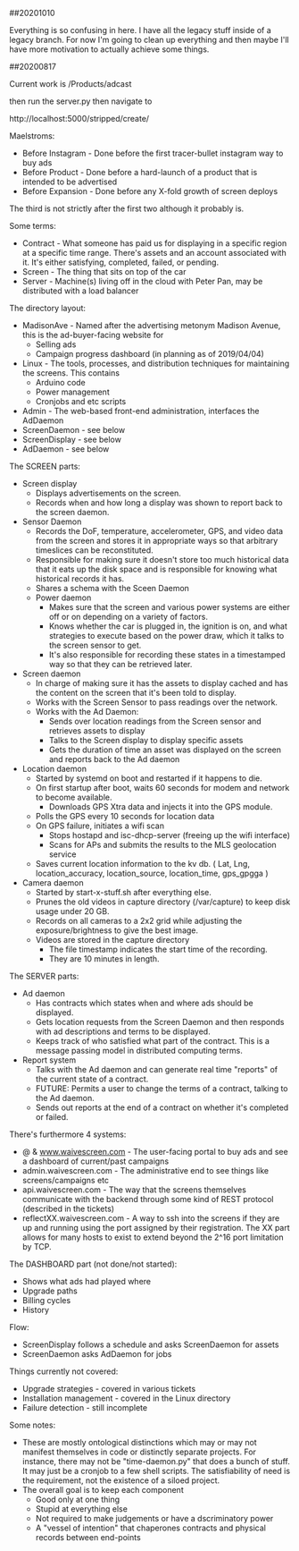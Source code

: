 
##20201010

Everything is so confusing in here. I have all the legacy stuff inside of a legacy branch. For now I'm going to clean up everything and then maybe I'll have more motivation to actually achieve some things.

##20200817

Current work is
/Products/adcast

then run the server.py then navigate to

http://localhost:5000/stripped/create/

Maelstroms:

  * Before Instagram - Done before the first tracer-bullet instagram way to buy ads
  * Before Product - Done before a hard-launch of a product that is intended to be advertised
  * Before Expansion - Done before any X-fold growth of screen deploys

The third is not strictly after the first two although it probably is.

Some terms:

  * Contract - What someone has paid us for displaying in a specific region at a specific time range. There's assets and an account associated with it. It's either satisfying, completed, failed, or pending.
  * Screen - The thing that sits on top of the car
  * Server - Machine(s) living off in the cloud with Peter Pan, may be distributed with a load balancer

The directory layout:

  * MadisonAve - Named after the advertising metonym Madison Avenue, this is the ad-buyer-facing website for 
    * Selling ads 
    * Campaign progress dashboard (in planning as of 2019/04/04)
  * Linux - The tools, processes, and distribution techniques for maintaining the screens. This contains
    * Arduino code
    * Power management
    * Cronjobs and etc scripts
  * Admin - The web-based front-end administration, interfaces the AdDaemon
  * ScreenDaemon - see below
  * ScreenDisplay - see below
  * AdDaemon - see below
  
The SCREEN parts:

  * Screen display 
    * Displays advertisements on the screen. 
    * Records when and how long a display was shown to report back to the screen daemon.
  * Sensor Daemon
    * Records the DoF, temperature, accelerometer, GPS, and video data from the screen and stores it in appropriate ways so that arbitrary timeslices can be reconstituted.  
    * Responsible for making sure it doesn't store too much historical data that it eats up the disk space and is responsible for knowing what historical records it has.
    * Shares a schema with the Sceen Daemon
    * Power daemon 
      * Makes sure that the screen and various power systems are either off or on depending on a variety of factors. 
      * Knows whether the car is plugged in, the ignition is on, and what strategies to execute based on the power draw, which it talks to the screen sensor to get.
      * It's also responsible for recording these states in a timestamped way so that they can be retrieved later.
  * Screen daemon
    * In charge of making sure it has the assets to display cached and has the content on the screen that it's been told to display.
    * Works with the Screen Sensor to pass readings over the network.
    * Works with the Ad Daemon: 
      * Sends over location readings from the Screen sensor and retrieves assets to display
      * Talks to the Screen display to display specific assets
      * Gets the duration of time an asset was displayed on the screen and reports back to the Ad daemon
  * Location daemon
    * Started by systemd on boot and restarted if it happens to die.
    * On first startup after boot, waits 60 seconds for modem and network to become available.
      * Downloads GPS Xtra data and injects it into the GPS module.
    * Polls the GPS every 10 seconds for location data
    * On GPS failure, initiates a wifi scan
      * Stops hostapd and isc-dhcp-server (freeing up the wifi interface)
      * Scans for APs and submits the results to the MLS geolocation service
    * Saves current location information to the kv db.  ( Lat, Lng, location_accuracy, location_source, location_time, gps_gpgga )
  * Camera daemon
    * Started by start-x-stuff.sh after everything else.
    * Prunes the old videos in capture directory (/var/capture) to keep disk usage under 20 GB.
    * Records on all cameras to a 2x2 grid while adjusting the exposure/brightness to give the best image.
    * Videos are stored in the capture directory
      * The file timestamp indicates the start time of the recording.
      * They are 10 minutes in length.

The SERVER parts:

  * Ad daemon
    * Has contracts which states when and where ads should be displayed.
    * Gets location requests from the Screen Daemon and then responds with ad descriptions and terms to be displayed.
    * Keeps track of who satisfied what part of the contract. This is a message passing model in distributed computing terms.
  * Report system
    * Talks with the Ad daemon and can generate real time "reports" of the current state of a contract. 
    * FUTURE: Permits a user to change the terms of a contract, talking to the Ad daemon.
    * Sends out reports at the end of a contract on whether it's completed or failed. 

There's furthermore 4 systems:

  * @ & www.waivescreen.com - The user-facing portal to buy ads and see a dashboard of current/past campaigns
  * admin.waivescreen.com - The administrative end to see things like screens/campaigns etc
  * api.waivescreen.com - The way that the screens themselves communicate with the backend through some kind of REST protocol (described in the tickets)
  * reflectXX.waivescreen.com - A way to ssh into the screens if they are up and running using the port assigned by their registration.  The XX part allows for many hosts to exist to extend beyond the 2^16 port limitation by TCP.

The DASHBOARD part (not done/not started):
  * Shows what ads had played where
  * Upgrade paths
  * Billing cycles
  * History
  
Flow:

  * ScreenDisplay follows a schedule and asks ScreenDaemon for assets
  * ScreenDaemon asks AdDaemon for jobs

Things currently not covered:

  * Upgrade strategies - covered in various tickets
  * Installation management - covered in the Linux directory
  * Failure detection - still incomplete

Some notes:

  * These are mostly ontological distinctions which may or may not manifest themselves in code or distinctly separate projects. For instance, there may not be "time-daemon.py" that does a bunch of stuff. It may just be a cronjob to a few shell scripts. The satisfiability of need is the requirement, not the existence of a siloed project.
  * The overall goal is to keep each component 
    * Good only at one thing
    * Stupid at everything else  
    * Not required to make judgements or have a dscriminatory power 
    * A "vessel of intention" that chaperones contracts and physical records between end-points

